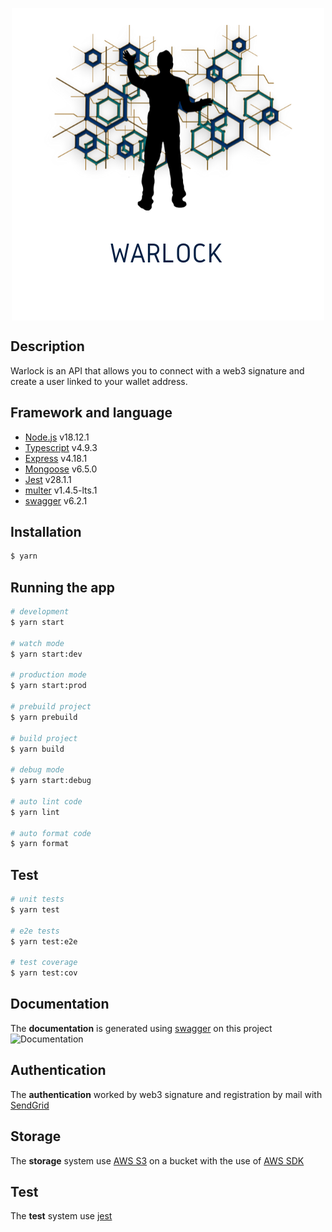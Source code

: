 <p align="center" width="100%"><img align="center" src="./doc/WarlockContract.png?raw=true" /></p>

## Description

Warlock is an API that allows you to connect with a web3 signature and create a user linked to your wallet address.

## Framework and language

-   [Node.js](https://nodejs.org/dist/latest-v18.x/docs/api/) v18.12.1
-   [Typescript](https://www.typescriptlang.org/docs/handbook/typescript-from-scratch.html) v4.9.3
-   [Express](https://expressjs.com/en/starter/installing.html) v4.18.1
-   [Mongoose](https://mongoosejs.com/docs/guide.html) v6.5.0
-   [Jest](https://docs.nestjs.com/) v28.1.1
-   [multer]() v1.4.5-lts.1
-   [swagger]() v6.2.1

## Installation

```bash
$ yarn
```

## Running the app

```bash
# development
$ yarn start

# watch mode
$ yarn start:dev

# production mode
$ yarn start:prod

# prebuild project
$ yarn prebuild

# build project
$ yarn build

# debug mode
$ yarn start:debug

# auto lint code
$ yarn lint

# auto format code
$ yarn format
```

## Test

```bash
# unit tests
$ yarn test

# e2e tests
$ yarn test:e2e

# test coverage
$ yarn test:cov
```

## Documentation

The **documentation** is generated using [swagger](https://swagger.io/docs/specification/basic-structure/) on this project
![Documentation](./doc/Swagger.png?raw=true 'Documentation')

## Authentication

The **authentication** worked by web3 signature and registration by mail with [SendGrid](https://docs.sendgrid.com/for-developers/sending-email/quickstart-nodejs)

## Storage

The **storage** system use [AWS S3](https://docs.aws.amazon.com/s3/index.html) on a bucket with the use of [AWS SDK](https://www.npmjs.com/package/aws-sdk)

## Test

The **test** system use [jest]()
